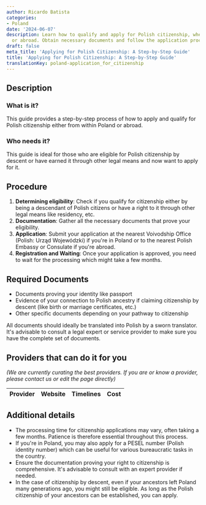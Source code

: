 ```yaml
---
author: Ricardo Batista
categories:
- Poland
date: '2024-06-07'
description: Learn how to qualify and apply for Polish citizenship, whether in Poland
  or abroad. Obtain necessary documents and follow the application process in detail.
draft: false
meta_title: 'Applying for Polish Citizenship: A Step-by-Step Guide'
title: 'Applying for Polish Citizenship: A Step-by-Step Guide'
translationKey: poland-application_for_citizenship
---
```



## Description
### What is it?
This guide provides a step-by-step process of how to apply and qualify for Polish citizenship either from within Poland or abroad. 

### Who needs it?
This guide is ideal for those who are eligible for Polish citizenship by descent or have earned it through other legal means and now want to apply for it.

## Procedure

1. **Determining eligibility**: Check if you qualify for citizenship either by being a descendant of Polish citizens or have a right to it through other legal means like residency, etc.
2. **Documentation**: Gather all the necessary documents that prove your eligibility.
3. **Application**: Submit your application at the nearest Voivodship Office (Polish: Urząd Wojewódzki) if you're in Poland or to the nearest Polish Embassy or Consulate if you're abroad.
4. **Registration and Waiting**: Once your application is approved, you need to wait for the processing which might take a few months.

## Required Documents

- Documents proving your identity like passport
- Evidence of your connection to Polish ancestry if claiming citizenship by descent (like birth or marriage certificates, etc.)
- Other specific documents depending on your pathway to citizenship

All documents should ideally be translated into Polish by a sworn translator. It's advisable to consult a legal expert or service provider to make sure you have the complete set of documents.

## Providers that can do it for you

_(We are currently curating the best providers. If you are or know a provider, please contact us or edit the page directly)_

| Provider        |     Website     |     Timelines    |       Cost      |
| --------------- | --------------- |  :-------------: | :-------------: |

## Additional details

- The processing time for citizenship applications may vary, often taking a few months. Patience is therefore essential throughout this process.
- If you're in Poland, you may also apply for a PESEL number (Polish identity number) which can be useful for various bureaucratic tasks in the country.
- Ensure the documentation proving your right to citizenship is comprehensive. It's advisable to consult with an expert provider if needed.
- In the case of citizenship by descent, even if your ancestors left Poland many generations ago, you might still be eligible. As long as the Polish citizenship of your ancestors can be established, you can apply.